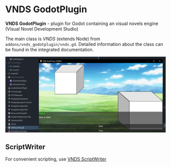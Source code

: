 # VNDS GodotPlugin
**VNDS GodotPlugin** - plugin for Godot containing an visual novels engine (Visual Novel Development Studio)

The main class is *VNDS* (extends Node) from `addons/vnds_godotplugin/vnds.gd`. Detailed information about the class can be found in the integrated documentation.

![VNDS screenshot](https://github.com/lb357/VNDS-GodotPlugin/blob/main/vnds_screenshot.PNG?raw=true)

## ScriptWriter
For convenient scripting, use [VNDS ScriptWriter](https://github.com/lb357/VNDS-ScriptWriter)
